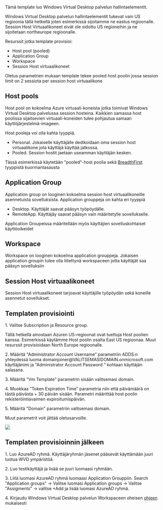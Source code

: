 <p>Tämä template luo Windows Virtual Desktop palvelun hallintaelementit.</p>
<p>Windows Virtual Desktop palvelun hallintaelementit tukevat vain US regioonia tällä hetkellä joten esimerkissä sijoitamme ne eastus regioonalle. Session Host Virtuaalikoneet eivät ole sidottu US regioneihin ja ne sijoitetaan northeurope regioonalle.</p>
<p>Resurssit jotka template provisioi:</p>
<ul>
<li>Host pool (pooled)</li>
<li>Application Group </li>
<li>Workspace</li>
<li>Session Host virtuaalikoneet</li>
</ul>
<p>Oletus parametrien mukaan template tekee pooled host poolin jossa session limit on 2 sessiota per session host virtuaalikone</p>
<h2>Host pools</h2>

<p>Host pool on kokoelma Azure virtuaali-koneista jotka toimivat Windows Virtual Desktop palvelussa session hosteina. Kaikkien samassa host poolissa sijaitsevien virtuaali-koneiden tulee pohjautua samaan käyttöjärjestelmä-imageen.</p>

<p>Host pooleja voi olla kahta tyyppiä.
<ul>
<li>Personal. Jokaiselle käyttäjälle dedikoidaan oma session host virtuaalikone jota käyttäjä käyttää jatkossa.</li>
<li>Pooled. Session hostit jaetaan useamman käyttäjän kesken.</li>
</ul>
</p>
<p>Tässä esimerkissä käytetään "pooled"-host poolia sekä <a href="https://docs.microsoft.com/en-us/azure/virtual-desktop/host-pool-load-balancing">BreadthFirst</a> tyyppistä kuormantasausta</p>
<h2>Application Group</h2>
<p>Application group on looginen kokoelma session host virtuaalikoneille asennetuista sovelluksista. Application grouppeja on kahta eri tyyppiä<p>
<ul>
<li>Desktop. Käyttäjät saavat pääsyn työpöydälle.</li>
<li>RemoteApp. Käyttäjäy saavat pääsyn vain määritetylle sovellukselle.</li>
</ul>
<p>Application Groupeissa määritellään myös käyttäjien sovelluskohtaiset käyttöoikeidet</p>

<h2>Workspace</h2>
<p>Workspace on looginen kokoelma application grouppeja. Jokaisen application groupin tulee olla liitettynä workspaceen jotta käyttäjät saa pääsyn sovelluksiin</p>

<h2>Session Host virtuaalikoneet</h2>

<p>Session Host virtuaalikoneet tarjoavat käyttäjille työpöydän sekä koneille asennetut sovellukset.</p>
<p>

<h2>Templaten provisiointi</h2>

<p>1. Valitse Subscription ja Resource group.</p>
<p>Tällä hetkellä ainostaan Azuren US-regioonat ovat tuettuja Host poolien kanssa. Esimerkissä käytämme Host poolin osalta East US regioonaa. Muut resurssit provisioidaan North Europe regioonalle.</p>
<p>2. Määritä "Administrator Account Username" parametriin ADDS:n yhteydessä luoma domainjoiner@VALITSEMASIDOMAIN.onmicrosoft.com käyttäjänimi ja "Administrator Account Password
" kohtaan käyttäjän salasana.</p>
<p>3. Määritä "Vm Template" parametrin sisään valitsemasi domain.</p>
<p>4. Muokkaa "Token Expiration Time" parametria niin että päivämäärä on tästä päivästa + 30 päivän sisään. Parametri määrittää host poolin rekisteröintiavaimen expiroitumispäivän.</p>
<p>5. Määritä "Domain" parametriin valitsemasi domain.</p>
<p>Muut parametrit voit jättää oletusarvoille.</p>

<a href="https://portal.azure.com/#create/Microsoft.Template/uri/https%3A%2F%2Fraw.githubusercontent.com%2FArrowFi-Tech-Insights%2FWvdDemo%2Fmaster%2FHostpool_and_vms%2Ftemplate.json" target="_blank">
    <img src="https://aka.ms/deploytoazurebutton"/> </a>

<h2>Templaten provisioinnin jälkeen</h2>
<p>1. Luo AzureAD ryhmä. Käyttäjäryhmän jäsenet pääsevät käyttämään juuri luotua WVD ympäristöä. </a></p>
<p>2. Luo testikäyttäjä ja lisää se juuri luomaasi ryhmään.
<p>3. Liitä luomasi AzureAD ryhmä luomaasi Application Grouppiin. Search "Application groups" -> Valitse luomasi Application groups -> Valitse "Assigments" -> valitse +Add ja lisää luomasi AzureAD ryhmä.</p>
<p>4. Kirjaudu Windows Virtual Desktop palvelun Workspaceen oheisen <a href="https://docs.microsoft.com/en-us/azure/virtual-desktop/connect-windows-7-10">ohjeen</a> mukaisesti 